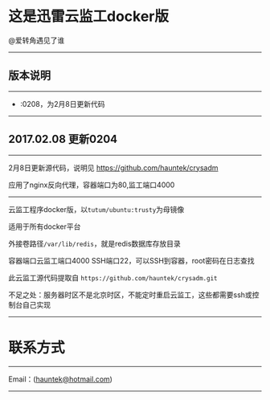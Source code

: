 # 这是迅雷云监工docker版
@爱转角遇见了谁

***
## 版本说明
***
- :0208，为2月8日更新代码

***
## 2017.02.08 更新0204
***
2月8日更新源代码，说明见 https://github.com/hauntek/crysadm

应用了nginx反向代理，容器端口为80,监工端口4000
***

云监工程序docker版，以`tutum/ubuntu:trusty`为母镜像  

适用于所有docker平台  

外接卷路径`/var/lib/redis`，就是redis数据库存放目录  

容器端口云监工端口4000 SSH端口22，可以SSH到容器，root密码在日志查找  

此云监工源代码提取自 `https://github.com/hauntek/crysadm.git`  

不足之处：服务器时区不是北京时区，不能定时重启云监工，这些都需要ssh或控制台自己实现  

***

# 联系方式

***

Email：(hauntek@hotmail.com)

***
